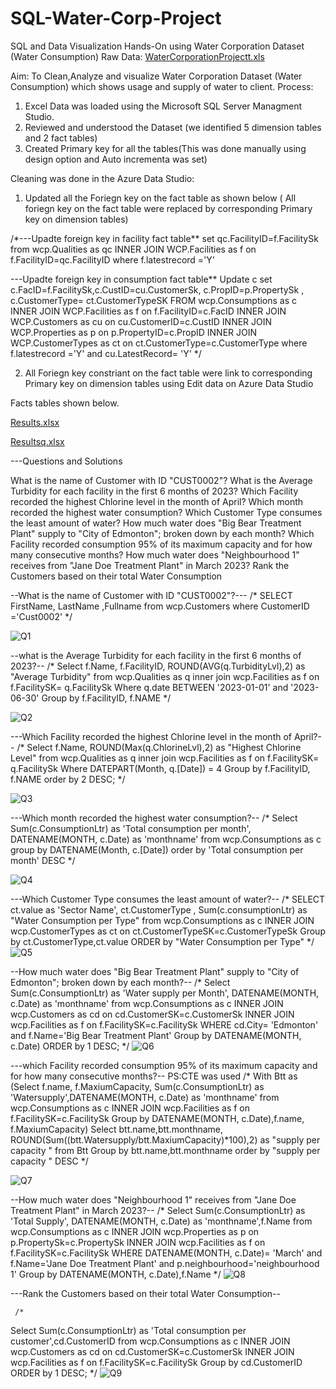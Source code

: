# SQL-Water-Corp-Project
SQL and Data Visualization Hands-On using Water Corporation Dataset (Water Consumption)
Raw Data:
[WaterCorporationProjectt.xls](https://github.com/AjokeAishat712747/SQL-Water-Corp-Project/files/13694875/WaterCorporationProjectt.xls)

Aim: To Clean,Analyze and visualize Water Corporation Dataset (Water Consumption) which shows usage and supply of water to client.
Process: 
1. Excel Data was loaded using the Microsoft SQL Server Managment Studio.
2. Reviewed and understood the Dataset (we identified 5 dimension tables and 2 fact tables)
3. Created Primary key for all the tables(This was done manually using design option and Auto incrementa was set)
   
Cleaning was done in the Azure Data Studio:
1.  Updated all the Foriegn key on the fact table as shown below ( All foriegn key on the fact table were replaced by corresponding Primary key on dimension tables)
   
/*---Upadte foreign key in facility fact table**
set qc.FacilityID=f.FacilitySk
from wcp.Qualities as qc
     INNER JOIN WCP.Facilities as f on  f.FacilityID=qc.FacilityID
where f.latestrecord ='Y'

---Upadte foreign key in consumption fact table**
Update c
set c.FacID=f.FacilitySk,c.CustID=cu.CustomerSk, c.PropID=p.PropertySk , c.CustomerType= ct.CustomerTypeSK
FROM wcp.Consumptions as c
     INNER JOIN WCP.Facilities as f on  f.FacilityID=c.FacID
     INNER JOIN WCP.Customers as cu on  cu.CustomerID=c.CustID
     INNER JOIN WCP.Properties as p on  p.PropertyID=c.PropID
     INNER JOIN WCP.CustomerTypes as ct on  ct.CustomerType=c.CustomerType
where f.latestrecord ='Y' and cu.LatestRecord= 'Y'
*/

2. All Foriegn key constriant on the fact table were link to corresponding Primary key on dimension tables using Edit data on Azure Data Studio

Facts tables shown below.
   
[Results.xlsx](https://github.com/AjokeAishat712747/SQL-Water-Corp-Project/files/13694862/Results.xlsx)

[Resultsq.xlsx](https://github.com/AjokeAishat712747/SQL-Water-Corp-Project/files/13694866/Resultsq.xlsx)


---Questions and Solutions

What is the name of Customer with ID "CUST0002"?
What is the Average Turbidity for each facility in the first 6 months of 2023?
Which Facility recorded the highest Chlorine level in the month of April?
Which month recorded the highest water consumption?
Which Customer Type consumes the least amount of water?
How much water does "Big Bear Treatment Plant" supply to "City of Edmonton"; broken down by each month?
Which Facility recorded consumption 95% of its maximum capacity and for how many consecutive months?
How much water does "Neighbourhood 1" receives from "Jane Doe Treatment Plant" in March 2023?
Rank the Customers based on their total Water Consumption


--What is the name of Customer with ID "CUST0002"?---
/*
SELECT FirstName, LastName ,Fullname from wcp.Customers
where CustomerID ='Cust0002'
*/

![Q1](https://github.com/AjokeAishat712747/SQL-Water-Corp-Project/assets/139535267/2c4c6de9-6b03-4230-8226-e4b3b23fe33e)

--what is the Average Turbidity for each facility in the first 6 months of 2023?--
/*
Select f.Name, f.FacilityID, ROUND(AVG(q.TurbidityLvl),2) as "Average Turbidity" from wcp.Qualities as q
 inner join wcp.Facilities as f on f.FacilitySK= q.FacilitySk
Where q.date BETWEEN '2023-01-01' and '2023-06-30'
Group by f.FacilityID, f.NAME
*/

![Q2](https://github.com/AjokeAishat712747/SQL-Water-Corp-Project/assets/139535267/d0dfbc72-922d-48fc-9f56-24b9a864a2a4)

---Which Facility recorded the highest Chlorine level in the month of April?--
/*
Select f.Name, ROUND(Max(q.ChlorineLvl),2) as "Highest Chlorine Level" from wcp.Qualities as q
 inner join wcp.Facilities as f on f.FacilitySK= q.FacilitySk
Where DATEPART(Month, q.[Date]) = 4
Group by f.FacilityID, f.NAME
order by 2 DESC;
*/

![Q3](https://github.com/AjokeAishat712747/SQL-Water-Corp-Project/assets/139535267/354e93a0-3791-4124-97e8-a7e6b2d34881)

---Which month recorded the highest water consumption?--
/*
Select Sum(c.ConsumptionLtr) as 'Total consumption per month', DATENAME(MONTH, c.Date) as 'monthname'
from wcp.Consumptions as c
group by DATENAME(Month, c.[Date])
order by 'Total consumption per month' DESC
*/

![Q4](https://github.com/AjokeAishat712747/SQL-Water-Corp-Project/assets/139535267/c94d5d57-0507-4cc1-98f9-b36a1f516b96)


---Which Customer Type consumes the least amount of water?--
/*
SELECT ct.value as 'Sector Name', ct.CustomerType , Sum(c.consumptionLtr) as "Water Consumption per Type"
from wcp.Consumptions as c
INNER JOIN wcp.CustomerTypes as ct on ct.CustomerTypeSK=c.CustomerTypeSk
Group by ct.CustomerType,ct.value
ORDER by "Water Consumption per Type"
*/
![Q5](https://github.com/AjokeAishat712747/SQL-Water-Corp-Project/assets/139535267/98adbe60-cc3e-4dcc-99ec-800f66714c1b)


--How much water does "Big Bear Treatment Plant" supply to "City of Edmonton"; broken down by each month?--
/*
Select Sum(c.ConsumptionLtr) as 'Water supply per Month', DATENAME(MONTH, c.Date) as 'monthname'
      from wcp.Consumptions as c
          INNER JOIN wcp.Customers as cd on cd.CustomerSK=c.CustomerSk
          INNER JOIN wcp.Facilities as f on f.FacilitySK=c.FacilitySk
          WHERE cd.City= 'Edmonton' and f.Name='Big Bear Treatment Plant'
          Group by DATENAME(MONTH, c.Date)
          ORDER by 1 DESC;
*/
![Q6](https://github.com/AjokeAishat712747/SQL-Water-Corp-Project/assets/139535267/e66a7b48-e50f-41f2-9253-3344a2e0caa8)

---which Facility recorded consumption 95% of its maximum capacity and for how many consecutive months?--
PS:CTE was used
/*
With Btt as 
(Select f.name, f.MaxiumCapacity,  Sum(c.ConsumptionLtr) as 'Watersupply',DATENAME(MONTH, c.Date) as 'monthname' 
      from wcp.Consumptions as c
          INNER JOIN wcp.Facilities as f on f.FacilitySK=c.FacilitySk
          Group by DATENAME(MONTH, c.Date),f.name, f.MaxiumCapacity) 
Select btt.name,btt.monthname, ROUND(Sum((btt.Watersupply/btt.MaxiumCapacity)*100),2) as "supply per capacity "
from Btt
Group by btt.name,btt.monthname
order by "supply per capacity " DESC
*/

![Q7](https://github.com/AjokeAishat712747/SQL-Water-Corp-Project/assets/139535267/8aff0e26-2efa-4043-bf25-8fc17586fbf9)


--How much water does "Neighbourhood 1" receives from "Jane Doe Treatment Plant" in March 2023?--
/*
Select Sum(c.ConsumptionLtr) as 'Total Supply', DATENAME(MONTH, c.Date) as 'monthname',f.Name
      from wcp.Consumptions as c
          INNER JOIN wcp.Properties as p on p.PropertySk=c.PropertySk
          INNER JOIN wcp.Facilities as f on f.FacilitySK=c.FacilitySk
         WHERE DATENAME(MONTH, c.Date)= 'March' and f.Name='Jane Doe Treatment Plant' and p.neighbourhood='neighbourhood 1'
          Group by DATENAME(MONTH, c.Date),f.Name
*/
 ![Q8](https://github.com/AjokeAishat712747/SQL-Water-Corp-Project/assets/139535267/6f128024-2b28-4ffa-bf50-f009e59649e1)

 ---Rank the Customers based on their total Water Consumption--

     /*
Select Sum(c.ConsumptionLtr) as 'Total consumption per customer',cd.CustomerID 
      from wcp.Consumptions as c
          INNER JOIN wcp.Customers as cd on cd.CustomerSK=c.CustomerSk
          INNER JOIN wcp.Facilities as f on f.FacilitySK=c.FacilitySk
          Group by cd.CustomerID
          ORDER by 1 DESC;
*/
   ![Q9](https://github.com/AjokeAishat712747/SQL-Water-Corp-Project/assets/139535267/4a1b7bf5-d622-4d82-a940-1b55d0dd53d1)


